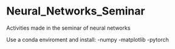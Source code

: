 # Neural_Networks_Seminar
Activities made in the seminar of neural networks

Use a conda enviroment and install:
-numpy
-matplotlib
-pytorch